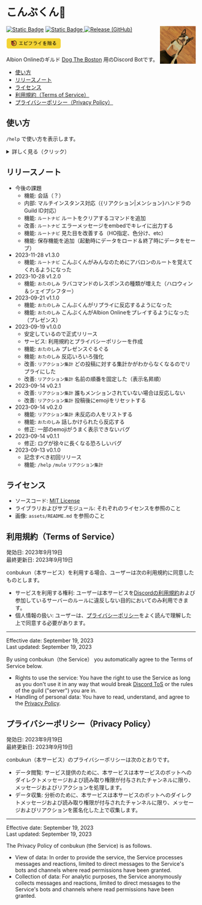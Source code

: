 # こんぶくん🤖

<img align="right" src="https://raw.githubusercontent.com/ebiiim/conbukun/main/assets/icon/conbu.jpg" alt="conbukun" width="" height="100" />

<!-- https://discordapi.com/permissions.html#60416 -->
[![Static Badge](https://img.shields.io/badge/add%20to%20Discord-7289DA?logo=discord&labelColor=FFFFFF)](https://discord.com/oauth2/authorize?client_id=1151028506470404096&scope=bot&permissions=60416)
[![Static Badge](https://img.shields.io/badge/devs%20only-7289DA?logo=discord&labelColor=FFFFFF)
](https://discord.com/oauth2/authorize?client_id=1151570933543342101&scope=bot&permissions=60416)
[![Release (GitHub)](https://img.shields.io/github/v/release/ebiiim/conbukun)](https://github.com/ebiiim/conbukun/releases/latest)

<a href="https://www.buymeacoffee.com/ebiiim" target="_blank"><img src="https://raw.githubusercontent.com/ebiiim/conbukun/main/assets/doc/buymeacoffee.png" alt="Buy Me A Coffee" width="" height="30" /></a>

Albion Onlineのギルド [Dog The Boston](https://twitter.com/DogTheBoston) 用のDiscord Botです。


<!-- START doctoc generated TOC please keep comment here to allow auto update -->
<!-- DON'T EDIT THIS SECTION, INSTEAD RE-RUN doctoc TO UPDATE -->

- [使い方](#%E4%BD%BF%E3%81%84%E6%96%B9)
- [リリースノート](#%E3%83%AA%E3%83%AA%E3%83%BC%E3%82%B9%E3%83%8E%E3%83%BC%E3%83%88)
- [ライセンス](#%E3%83%A9%E3%82%A4%E3%82%BB%E3%83%B3%E3%82%B9)
- [利用規約（Terms of Service）](#%E5%88%A9%E7%94%A8%E8%A6%8F%E7%B4%84terms-of-service)
- [プライバシーポリシー（Privacy Policy）](#%E3%83%97%E3%83%A9%E3%82%A4%E3%83%90%E3%82%B7%E3%83%BC%E3%83%9D%E3%83%AA%E3%82%B7%E3%83%BCprivacy-policy)

<!-- END doctoc generated TOC please keep comment here to allow auto update -->

## 使い方

`/help` で使い方を表示します。

<details>

<summary>詳しく見る（クリック）</summary>

> ## コマンド
> - `/help` このメッセージを表示します。
> - `/mule` ラバに関するヒントをランダムに投稿します（30秒後に自動削除）。
> - `/route-add` アバロンのルートを追加します。
> - `/route-print` アバロンのルートを画像で投稿します。
> - `/route-clear` アバロンのルートをリセットします。
> ## リアクション
> - `リアクション集計` 集計したいメッセージにリアクション（🤖）を行うとリマインダーを投稿します（2分後に自動削除）。
> ## おまけ
> - 呼びかけに反応したりお昼寝したりします。

</details>


## リリースノート

- 今後の課題
  - 機能: 会話（？）
  - 内部: マルチインスタンス対応（{リアクション|メンション}ハンドラのGuild ID対応）
  - 機能: `ルートナビ` ルートをクリアするコマンドを追加
  - 改善: `ルートナビ` エラーメッセージをembedでキレイに出力する
  - 機能: `ルートナビ` 見た目を改善する（HO指定、色分け、etc）
  - 機能: 保存機能を追加（起動時にデータをロード＆終了時にデータをセーブ） 
- 2023-11-28 v1.3.0
  - 機能: `ルートナビ` こんぶくんがみんなのためにアバロンのルートを覚えてくれるようになった
- 2023-10-28 v1.2.0
  - 機能: `おたのしみ` ラバコマンドのレスポンスの種類が増えた（ハロウィン＆シェイプシフター）
- 2023-09-21 v1.1.0
  - 機能: `おたのしみ` こんぶくんがリプライに反応するようになった
  - 機能: `おたのしみ` こんぶくんがAlbion Onlineをプレイするようになった（プレゼンス）
- 2023-09-19 v1.0.0
  - 安定しているので正式リリース
  - サービス: 利用規約とプライバシーポリシーを作成
  - 機能: `おたのしみ` プレゼンスぐるぐる
  - 機能: `おたのしみ` 反応いろいろ強化
  - 改善: `リアクション集計` どの投稿に対する集計かがわからなくなるのでリプライにした
  - 改善: `リアクション集計` 名前の順番を固定した（表示名昇順）
- 2023-09-14 v0.2.1
  - 改善: `リアクション集計` 誰もメンションされていない場合は反応しない
  - 改善: `リアクション集計` 投稿後にemojiをリセットする
- 2023-09-14 v0.2.0
  - 機能: `リアクション集計` 未反応の人をリストする
  - 機能: `おたのしみ` 話しかけられたら反応する
  - 修正: 一部のemojiがうまく表示できないバグ
- 2023-09-14 v0.1.1
  - 修正: ログが徐々に長くなる恐ろしいバグ
- 2023-09-13 v0.1.0
  - 記念すべき初回リリース
  - 機能: `/help` `/mule` `リアクション集計`

## ライセンス

- ソースコード: [MIT License](https://github.com/ebiiim/conbukun/blob/main/LICENSE)
- ライブラリおよびサブモジュール: それぞれのライセンスを参照のこと
- 画像: `assets/README.md` を参照のこと

## 利用規約（Terms of Service）

発効日: 2023年9月19日<br>
最終更新日: 2023年9月19日

conbukun（本サービス）を利用する場合、ユーザーは次の利用規約に同意したものとします。

- サービスを利用する権利: ユーザーは本サービスを[Discordの利用規約](https://discord.com/terms)および参加しているサーバーのルールに違反しない目的においてのみ利用できます。
- 個人情報の扱い: ユーザーは、[プライバシーポリシー](#%E3%83%97%E3%83%A9%E3%82%A4%E3%83%90%E3%82%B7%E3%83%BC%E3%83%9D%E3%83%AA%E3%82%B7%E3%83%BCprivacy-policy)をよく読んで理解した上で同意する必要があります。

---

Effective date: September 19, 2023<br>
Last updated: September 19, 2023

By using conbukun（the Service） you automatically agree to the Terms of Service below.

- Rights to use the service: You have the right to use the Service as long as you don't use it in any way that would break [Discord ToS](https://discord.com/terms) or the rules of the guild ("server") you are in.
- Handling of personal data: You have to read, understand, and agree to the [Privacy Policy](#%E3%83%97%E3%83%A9%E3%82%A4%E3%83%90%E3%82%B7%E3%83%BC%E3%83%9D%E3%83%AA%E3%82%B7%E3%83%BCprivacy-policy).


## プライバシーポリシー（Privacy Policy）

発効日: 2023年9月19日<br>
最終更新日: 2023年9月19日

conbukun（本サービス）のプライバシーポリシーは次のとおりです。

- データ閲覧: サービス提供のために、本サービスは本サービスのボットへのダイレクトメッセージおよび読み取り権限が付与されたチャンネルに限り、メッセージおよびリアクションを処理します。
- データ収集: 分析のために、本サービスは本サービスのボットへのダイレクトメッセージおよび読み取り権限が付与されたチャンネルに限り、メッセージおよびリアクションを匿名化した上で収集します。

---

Effective date: September 19, 2023<br>
Last updated: September 19, 2023

The Privacy Policy of conbukun (the Service) is as follows.

- View of data: In order to provide the service, the Service processes messages and reactions, limited to direct messages to the Service's bots and channels where read permissions have been granted.
- Collection of data: For analytic purposes, the Service anonymously collects messages and reactions, limited to direct messages to the Service's bots and channels where read permissions have been granted.

